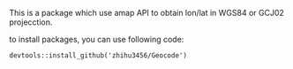 This is a package which use amap API to obtain lon/lat in WGS84 or GCJ02 projecction.

to install packages, you can use following code:   

```
devtools::install_github('zhihu3456/Geocode')
```
